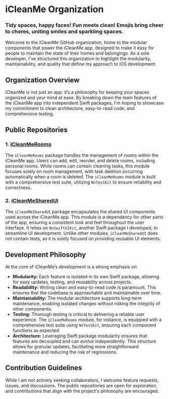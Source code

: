 
# iCleanMe Organization

### Tidy spaces, happy faces! Fun meets clean! Emojis bring cheer to chores, uniting smiles and sparkling spaces.

Welcome to the iCleanMe GitHub organization, home to the modular components that power the iCleanMe app, designed to make it easy for people to maintain the state of their homes and belongings. As a solo developer, I've structured this organization to highlight the modularity, maintainability, and quality that define my approach to iOS development.

## Organization Overview

iCleanMe is not just an app; it’s a philosophy for keeping your spaces organized and your mind at ease. By breaking down the main features of the iCleanMe app into independent Swift packages, I'm hoping to showcase my commitment to clean architecture, easy-to-read code, and comprehensive testing.

## Public Repositories

### 1. [iCleanMeRooms](https://github.com/iCleanMe/iCleanMeRooms)
The `iCleanMeRooms` package handles the management of rooms within the iCleanMe app. Users can add, edit, reorder, and delete rooms, including personal rooms. While rooms can contain cleaning tasks, this module focuses solely on room management, with task deletion occurring automatically when a room is deleted. The `iCleanMeRooms` module is built with a comprehensive test suite, utilizing `NnTestKit` to ensure reliability and correctness.

### 2. [iCleanMeSharedUI](https://github.com/iCleanMe/iCleanMeSharedUI)
The `iCleanMeSharedUI` package encapsulates the shared UI components used across the iCleanMe app. This module is a dependency for other parts of the app, ensuring a consistent look and feel throughout the user interface. It relies on `NnSwiftUIKit`, another Swift package I developed, to streamline UI development. Unlike other modules, `iCleanMeSharedUI` does not contain tests, as it is solely focused on providing reusable UI elements.

## Development Philosophy

At the core of iCleanMe’s development is a strong emphasis on:

- **Modularity:** Each feature is isolated in its own Swift package, allowing for easy updates, testing, and reusability across projects.
- **Readability:** Writing clean and easy-to-read code is paramount. This ensures that the codebase is approachable and maintainable over time.
- **Maintainability:** The modular architecture supports long-term maintenance, enabling isolated changes without risking the integrity of other components.
- **Testing:** Thorough testing is critical to delivering a reliable user experience. The `iCleanMeRooms` module, for instance, is equipped with a comprehensive test suite using `NnTestKit`, ensuring each component functions as expected.
- **Architecture:** Leveraging Swift package modularity ensures that features are decoupled and can evolve independently. This structure allows for granular updates, facilitating more straightforward maintenance and reducing the risk of regressions.

## Contribution Guidelines

While I am not actively seeking collaborators, I welcome feature requests, issues, and discussions. The public repositories are open for exploration, and contributions that align with the project's philosophy are encouraged.
